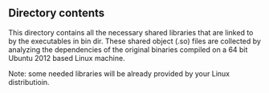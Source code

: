 

Directory contents
-------------------

This directory contains all the necessary shared libraries 
that are linked to by the executables in bin dir. These shared
object (.so) files are collected by analyzing the dependencies
of the original binaries compiled on a 64 bit Ubuntu 2012 based
Linux machine.

Note: some needed libraries will be already provided by your Linux
distributioin. 


